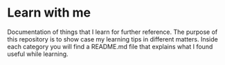 # Learn with me
Documentation of things that I learn for further reference.
The purpose of this repository is to show case my learning tips in different matters. Inside each category you will find a README.md file that explains what I found useful while learning.


